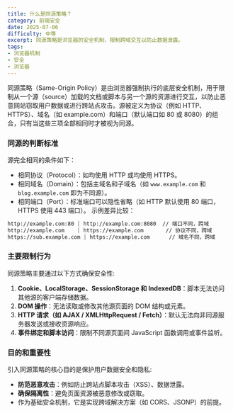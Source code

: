 ```yaml
---
title: 什么是同源策略？
category: 前端安全
date: 2025-07-06
difficulty: 中等
excerpt: 同源策略是浏览器的安全机制，限制跨域交互以防止数据泄露。
tags:
- 浏览器机制
- 安全
- 浏览器
---
```

同源策略（Same-Origin Policy）是由浏览器强制执行的底层安全机制，用于限制从一个源（source）加载的文档或脚本与另一个源的资源进行交互，以防止恶意网站窃取用户数据或进行跨站点攻击。源被定义为协议（例如 HTTP、HTTPS）、域名（如 example.com）和端口（默认端口如 80 或 8080）的组合，只有当这些三项全部相同时才被视为同源。

### 同源的判断标准
源完全相同的条件如下：
- 相同协议（Protocol）：如均使用 HTTP 或均使用 HTTPS。
- 相同域名（Domain）：包括主域名和子域名（如 `www.example.com` 和 `blog.example.com` 即为不同源）。
- 相同端口（Port）：标准端口可以隐性省略（如 HTTP 默认使用 80 端口，HTTPS 使用 443 端口）。
示例差异比较：
```html
http://example.com:80 ⏐ http://example.com:8080  // 端口不同，跨域
http://example.com    ⏐ https://example.com       // 协议不同，跨域
https://sub.example.com ⏐ https://example.com      // 域名不同，跨域
```

### 主要限制行为
同源策略主要通过以下方式确保安全性:
1. **Cookie、LocalStorage、SessionStorage 和 IndexedDB**：脚本无法访问其他源的客户端存储数据。
2. **DOM 操作**：无法读取或修改其他源页面的 DOM 结构或元素。
3. **HTTP 请求（如 AJAX / XMLHttpRequest / Fetch）**：默认无法向非同源服务器发送或接收资源响应。
4. **事件绑定和脚本访问**：限制不同源页面间 JavaScript 函数调用或事件监听。

### 目的和重要性
引入同源策略的核心目的是保护用户数据安全和隐私:
- **防范恶意攻击**：例如防止跨站点脚本攻击（XSS）、数据泄露。
- **确保隔离性**：避免页面资源被恶意修改或窃取。
- 作为基础安全机制，它是实现跨域解决方案（如 CORS、JSONP）的前提。
